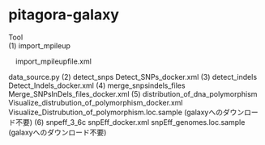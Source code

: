 # pitagora-galaxy

Tool  
(1) import_mpileup  
<p style="text-indent:1em">import_mpileupfile.xml</p>   
     data_source.py  
(2) detect_snps  
     Detect_SNPs_docker.xml  
(3) detect_indels  
     Detect_Indels_docker.xml  
(4) merge_snpsindels_files  
     Merge_SNPsInDels_files_docker.xml
(5) distribution_of_dna_polymorphism  
     Visualize_distrubution_of_polymorphism_docker.xml  
     Visualize_Distrubution_of_polymorphism.loc.sample (galaxyへのダウンロード不要)  
(6) snpeff_3_6c  
     snpEff_docker.xml  
     snpEff_genomes.loc.sample (galaxyへのダウンロード不要)  
